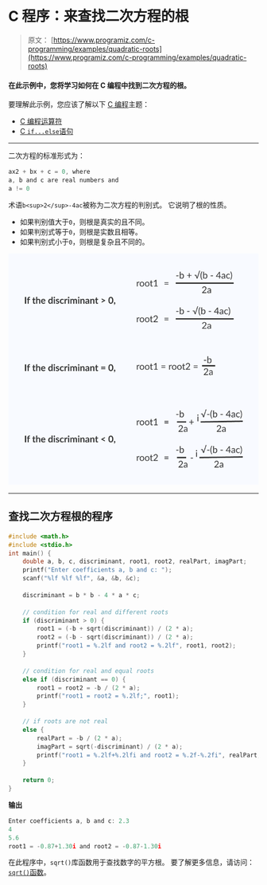# C 程序：来查找二次方程的根

> 原文： [https://www.programiz.com/c-programming/examples/quadratic-roots](https://www.programiz.com/c-programming/examples/quadratic-roots)

#### 在此示例中，您将学习如何在 C 编程中找到二次方程的根。

要理解此示例，您应该了解以下 [C 编程](/c-programming "C tutorial")主题：

*   [C 编程运算符](/c-programming/c-operators)
*   [C `if...else`语句](/c-programming/c-if-else-statement)

* * *

二次方程的标准形式为：

```c
ax2 + bx + c = 0, where
a, b and c are real numbers and
a != 0

```

术语`b<sup>2</sup>-4ac`被称为二次方程的判别式。 它说明了根的性质。

*   如果判别值大于`0`，则根是真实的且不同。
*   如果判别式等于`0`，则根是实数且相等。
*   如果判别式小于`0`，则根是复杂且不同的。

![Formula to compute the roots of a quadratic equation](img/7b7c6a49d25d99e965c7ef4f36d27ddb.png "Roots of a quadratic equation")

* * *

## 查找二次方程根的程序

```c
#include <math.h>
#include <stdio.h>
int main() {
    double a, b, c, discriminant, root1, root2, realPart, imagPart;
    printf("Enter coefficients a, b and c: ");
    scanf("%lf %lf %lf", &a, &b, &c);

    discriminant = b * b - 4 * a * c;

    // condition for real and different roots
    if (discriminant > 0) {
        root1 = (-b + sqrt(discriminant)) / (2 * a);
        root2 = (-b - sqrt(discriminant)) / (2 * a);
        printf("root1 = %.2lf and root2 = %.2lf", root1, root2);
    }

    // condition for real and equal roots
    else if (discriminant == 0) {
        root1 = root2 = -b / (2 * a);
        printf("root1 = root2 = %.2lf;", root1);
    }

    // if roots are not real
    else {
        realPart = -b / (2 * a);
        imagPart = sqrt(-discriminant) / (2 * a);
        printf("root1 = %.2lf+%.2lfi and root2 = %.2f-%.2fi", realPart, imagPart, realPart, imagPart);
    }

    return 0;
} 
```

**输出**

```c
Enter coefficients a, b and c: 2.3
4
5.6
root1 = -0.87+1.30i and root2 = -0.87-1.30i 
```

在此程序中，`sqrt()`库函数用于查找数字的平方根。 要了解更多信息，请访问： [`sqrt()`函数](https://www.programiz.com/c-programming/library-function/math.h/sqrt)。